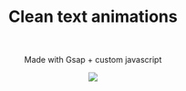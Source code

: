 # <h1 align="center">Clean text animations</h1><br>

<p align="center">Made with Gsap + custom javascript</p>


<p align="center">
  <img src="https://cdn.imgchest.com/files/myd5clkqp4b.gif">
</p>
